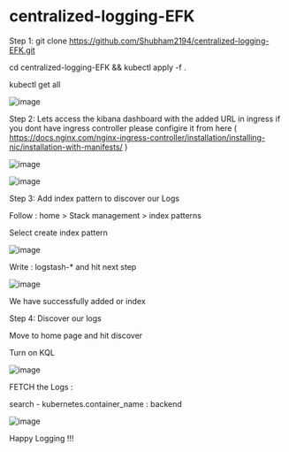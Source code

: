 # centralized-logging-EFK

Step 1:
git clone https://github.com/Shubham2194/centralized-logging-EFK.git


cd centralized-logging-EFK && 
kubectl apply -f .

kubectl get all

![image](https://github.com/Shubham2194/centralized-logging-EFK/assets/83746560/ffe14aaa-8962-4c54-a737-a09beb8aac3f) 

Step 2:
Lets access the kibana dashboard with the added URL in ingress 
if you dont have ingress controller please configire it from here ( https://docs.nginx.com/nginx-ingress-controller/installation/installing-nic/installation-with-manifests/ )

![image](https://github.com/Shubham2194/centralized-logging-EFK/assets/83746560/bf937a3b-ded2-489e-b166-ef13aed1821b)



![image](https://github.com/Shubham2194/centralized-logging-EFK/assets/83746560/4ebcc192-328e-4b1f-8b2b-1ecbdd38c562)

Step 3: 
Add index pattern to discover our Logs 

Follow : home > Stack management > index patterns


Select create index pattern

![image](https://github.com/Shubham2194/centralized-logging-EFK/assets/83746560/ae0f6d7a-d892-4344-ad54-6723ba2f3978)

Write : 
logstash-* and hit next step


![image](https://github.com/Shubham2194/centralized-logging-EFK/assets/83746560/65dd5a21-a29e-46af-ad77-3dd491fe3024)

We have successfully added or index 

Step 4:
Discover our logs

Move to home page and hit discover


Turn on KQL 

![image](https://github.com/Shubham2194/centralized-logging-EFK/assets/83746560/fdc58ddc-8e19-40f6-a0d3-95379ef684fd)


FETCH the Logs : 

search - kubernetes.container_name : backend


![image](https://github.com/Shubham2194/centralized-logging-EFK/assets/83746560/453249d5-7349-4ef1-a918-d387d2aeb2c0)

Happy Logging !!!
